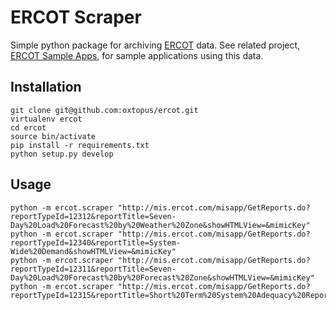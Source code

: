 ERCOT Scraper
=============

Simple python package for archiving [ERCOT](http://www.ercot.com/gridinfo/)
data.  See related project, 
[ERCOT Sample Apps](https://github.com/oxtopus/ercot-apps), for sample 
applications using this data.

Installation
------------

    git clone git@github.com:oxtopus/ercot.git
    virtualenv ercot
    cd ercot
    source bin/activate
    pip install -r requirements.txt 
    python setup.py develop

Usage
-----

    python -m ercot.scraper "http://mis.ercot.com/misapp/GetReports.do?reportTypeId=12312&reportTitle=Seven-Day%20Load%20Forecast%20by%20Weather%20Zone&showHTMLView=&mimicKey"
    python -m ercot.scraper "http://mis.ercot.com/misapp/GetReports.do?reportTypeId=12340&reportTitle=System-Wide%20Demand&showHTMLView=&mimicKey"
    python -m ercot.scraper "http://mis.ercot.com/misapp/GetReports.do?reportTypeId=12311&reportTitle=Seven-Day%20Load%20Forecast%20by%20Forecast%20Zone&showHTMLView=&mimicKey"
    python -m ercot.scraper "http://mis.ercot.com/misapp/GetReports.do?reportTypeId=12315&reportTitle=Short%20Term%20System%20Adequacy%20Report&showHTMLView=&mimicKey"